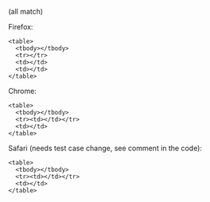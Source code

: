 (all match)

Firefox:
```
<table>
  <tbody></tbody>
  <tr></tr>
  <td></td>
  <td></td>
</table>
```

Chrome:
```
<table>
  <tbody></tbody>
  <tr><td></td></tr>
  <td></td>
</table>
```

Safari (needs test case change, see comment in the code):
```
<table>
  <tbody></tbody>
  <tr><td></td></tr>
  <td></td>
</table>
```